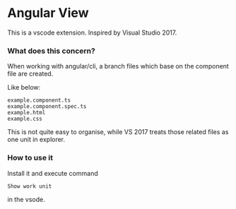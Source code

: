 # Angular View
This is a vscode extension. Inspired by Visual Studio 2017.

### What does this concern?
When working with angular/cli, a branch files which base on the component file are created.

Like below:

```
example.component.ts
example.component.spec.ts
example.html
example.css
```

This is not quite easy to organise, while VS 2017 treats those related files as one unit in explorer.

### How to use it
Install it and execute command 

`Show work unit`

in the vsode.
